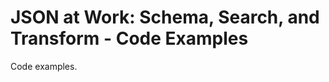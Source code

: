 JSON at Work: Schema, Search, and Transform - Code Examples
===========================================================
Code examples.